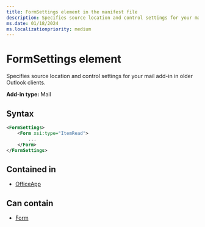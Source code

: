```yaml
---
title: FormSettings element in the manifest file
description: Specifies source location and control settings for your mail add-in.
ms.date: 01/18/2024
ms.localizationpriority: medium
---
```


# FormSettings element

Specifies source location and control settings for your mail add-in in older Outlook clients.

**Add-in type:** Mail

## Syntax

```XML
<FormSettings>
    <Form xsi:type="ItemRead">
        ...
    </Form>
</FormSettings>
```

## Contained in

- [OfficeApp](officeapp.md)

## Can contain

- [Form](form.md)
